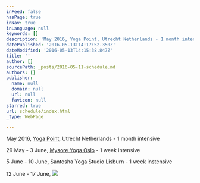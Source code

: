```yaml
---
inFeed: false
hasPage: true
inNav: true
inLanguage: null
keywords: []
description: 'May 2016, Yoga Point, Utrecht Netherlands - 1 month intensive'
datePublished: '2016-05-13T14:17:52.350Z'
dateModified: '2016-05-13T14:15:38.847Z'
title: ''
author: []
sourcePath: _posts/2016-05-11-schedule.md
authors: []
publisher:
  name: null
  domain: null
  url: null
  favicon: null
starred: true
url: schedule/index.html
_type: WebPage

---
```

May 2016, [Yoga Point][0], Utrecht Netherlands - 1 month intensive

29 May - 3 June, [Mysore Yoga Oslo][1] - 1 week intensive

5 June - 10 June, Santosha Yoga Studio Lisburn - 1 week instensive

12 June - 17 June, ![](https://the-grid-user-content.s3-us-west-2.amazonaws.com/72edf190-8fd7-45a0-9869-4f309d9850b6.jpg)

[0]: https://www.yogapoint.nl/en/
[1]: http://www.mysoreyogaoslo.no/